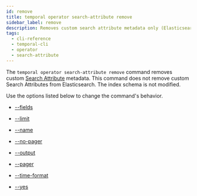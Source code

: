 ```yaml
---
id: remove
title: temporal operator search-attribute remove
sidebar_label: remove
description: Removes custom search attribute metadata only (Elasticsearch index schema is not modified).
tags:
  - cli-reference
  - temporal-cli
  - operator
  - search-attribute
---
```


The `temporal operator search-attribute remove` command removes custom [Search Attribute](/concepts/what-is-a-search-attribute) metadata.
This command does not remove custom Search Attributes from Elasticsearch.
The index schema is not modified.

Use the options listed below to change the command's behavior.

- [--fields](/cli/cmd-options/fields)

- [--limit](/cli/cmd-options/limit)

- [--name](/cli/cmd-options/name)

- [--no-pager](/cli/cmd-options/no-pager)

- [--output](/cli/cmd-options/output)

- [--pager](/cli/cmd-options/pager)

- [--time-format](/cli/cmd-options/time-format)

- [--yes](/cli/cmd-options/yes)
